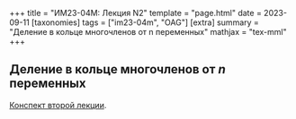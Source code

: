 +++
title = "ИМ23-04М: Лекция N2"
template = "page.html"
date = 2023-09-11
[taxonomies]
tags = ["im23-04m", "OAG"]
[extra]
summary = "Деление в кольце многочленов от n переменных"
mathjax = "tex-mml"
+++

<!-- more -->

## Деление в кольце многочленов от $n$ переменных

[Конспект второй лекции](/2023_09_11_LectureII.pdf). 